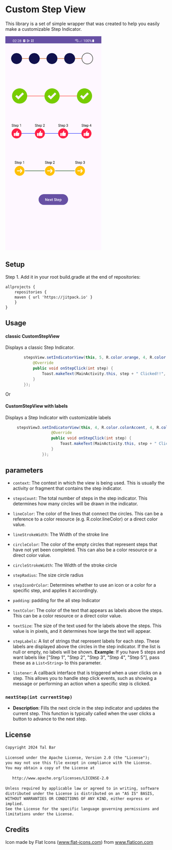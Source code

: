 # Custom Step View
This library is a set of simple wrapper that was created to help you easily make a customizable Step Indicator.

<img src="https://github.com/TalBar4444/CustomStepView/blob/master/screenshot.png" width="300">

## Setup
Step 1. Add it in your root build.gradle at the end of repositories:
```
allprojects {
    repositories {
	maven { url 'https://jitpack.io' }
    }
}
```
## Usage

#### classic CustomStepView
Displays a classic Step Indicator. 

```java
        stepsView.setIndicatorView(this, 5, R.color.orange, 4, R.color.darker_gray, 5, 3, R.color.navy, 5, new Callback_OnStepClickListener() {
            @Override
            public void onStepClick(int step) {
                Toast.makeText(MainActivity.this, step + " Clicked!!", Toast.LENGTH_SHORT).show();
            }
        });
```
Or
#### CustomStepView with labels
Displays a Step Indicator with customizable labels

```java
     stepsView3.setIndicatorView(this, 4, R.color.colorAccent, 4, R.color.colorPrimary, 5, 3, R.drawable.ic_like, 10, labels, 40, R.color.black, new Callback_OnStepClickListener() {
                    @Override
                    public void onStepClick(int step) {
                        Toast.makeText(MainActivity.this, step + " Clicked!!", Toast.LENGTH_SHORT).show();
                    }
                });
```
		      
## parameters
 
- `context`: The context in which the view is being used. This is usually the activity or fragment that contains the step indicator.

- `stepsCount`: The total number of steps in the step indicator. This determines how many circles will be drawn in the indicator.

- `lineColor`: The color of the lines that connect the circles. This can be a reference to a color resource (e.g. R.color.lineColor) or a direct color value.

- `lineStrokeWidth`: The Width of the stroke line 

- `circleColor`: The color of the empty circles that represent steps that have not yet been completed. This can also be a color resource or a direct color value.

- `circleStrokeWidth`: The Width of the stroke circle 

- `stepRadius`: The size circle radius

- `stepIconOrColor`:  Determines whether to use an icon or a color for a specific step, and applies it accordingly.

- `padding`: padding for the all step Indicator

- `textColor`: The color of the text that appears as labels above the steps. This can be a color resource or a direct color value.

- `textSize`: The size of the text used for the labels above the steps. This value is in pixels, and it determines how large the text will appear.

- `stepLabels`: A list of strings that represent labels for each step. These labels are displayed above the circles in the step indicator. If the list is null or empty, no labels will be shown.
   **Example**: If you have 5 steps and want labels like ["Step 1", "Step 2", "Step 3", "Step 4", "Step 5"], pass these as a `List<String>` to this parameter.

- `listener`: A callback interface that is triggered when a user clicks on a step. This allows you to handle step click events, such as showing a message or performing an action when a specific step is clicked.

### `nextStep(int currentStep)`

- **Description**: Fills the next circle in the step indicator and updates the current step.
 This function is typically called when the user clicks a button to advance to the next step.


## License

    Copyright 2024 Tal Bar

    Licensed under the Apache License, Version 2.0 (the "License");
    you may not use this file except in compliance with the License.
    You may obtain a copy of the License at

       http://www.apache.org/licenses/LICENSE-2.0

    Unless required by applicable law or agreed to in writing, software
    distributed under the License is distributed on an "AS IS" BASIS,
    WITHOUT WARRANTIES OR CONDITIONS OF ANY KIND, either express or implied.
    See the License for the specific language governing permissions and
    limitations under the License.
      
## Credits
Icon made by Flat Icons (www.flat-icons.com) from www.flaticon.com
